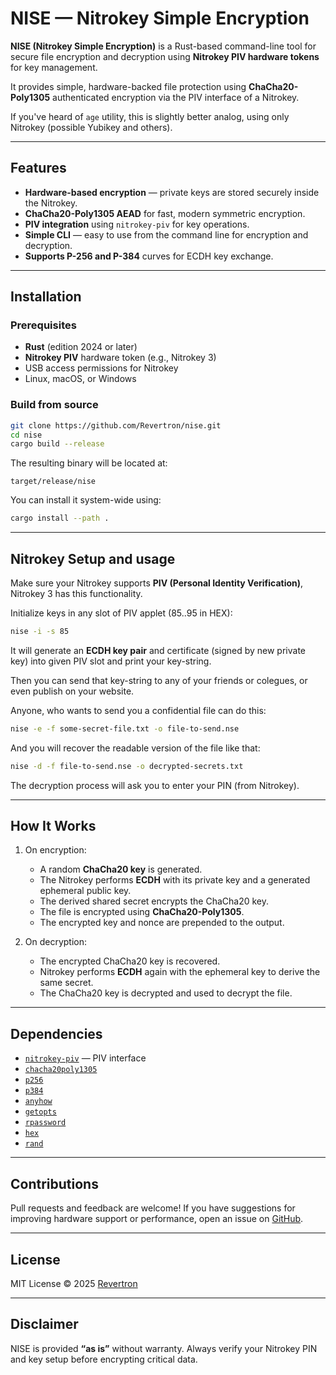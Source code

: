 # NISE — Nitrokey Simple Encryption

**NISE (Nitrokey Simple Encryption)** is a Rust-based command-line tool for secure file encryption and decryption using **Nitrokey PIV hardware tokens** for key management.

It provides simple, hardware-backed file protection using **ChaCha20-Poly1305** authenticated encryption via the PIV interface of a Nitrokey.

If you've heard of `age` utility, this is slightly better analog, using only Nitrokey (possible Yubikey and others).

---

## Features

- **Hardware-based encryption** — private keys are stored securely inside the Nitrokey.
- **ChaCha20-Poly1305 AEAD** for fast, modern symmetric encryption.
- **PIV integration** using `nitrokey-piv` for key operations.
- **Simple CLI** — easy to use from the command line for encryption and decryption.
- **Supports P-256 and P-384** curves for ECDH key exchange.

---

## Installation

### Prerequisites

- **Rust** (edition 2024 or later)
- **Nitrokey PIV** hardware token (e.g., Nitrokey 3)
- USB access permissions for Nitrokey
- Linux, macOS, or Windows

### Build from source

```bash
git clone https://github.com/Revertron/nise.git
cd nise
cargo build --release
```

The resulting binary will be located at:

```
target/release/nise
```

You can install it system-wide using:

```bash
cargo install --path .
```

---

## Nitrokey Setup and usage

Make sure your Nitrokey supports **PIV (Personal Identity Verification)**, Nitrokey 3 has this functionality.

Initialize keys in any slot of PIV applet (85..95 in HEX):

```bash
nise -i -s 85
```

It will generate an **ECDH key pair** and certificate (signed by new private key) into given PIV slot and print your key-string.

Then you can send that key-string to any of your friends or colegues, or even publish on your website.

Anyone, who wants to send you a confidential file can do this:

```bash
nise -e -f some-secret-file.txt -o file-to-send.nse
```

And you will recover the readable version of the file like that:
```bash
nise -d -f file-to-send.nse -o decrypted-secrets.txt
```

The decryption process will ask you to enter your PIN (from Nitrokey).

---

## How It Works

1. On encryption:

    * A random **ChaCha20 key** is generated.
    * The Nitrokey performs **ECDH** with its private key and a generated ephemeral public key.
    * The derived shared secret encrypts the ChaCha20 key.
    * The file is encrypted using **ChaCha20-Poly1305**.
    * The encrypted key and nonce are prepended to the output.

2. On decryption:

    * The encrypted ChaCha20 key is recovered.
    * Nitrokey performs **ECDH** again with the ephemeral key to derive the same secret.
    * The ChaCha20 key is decrypted and used to decrypt the file.

---

## Dependencies

* [`nitrokey-piv`](https://github.com/Revertron/nitrokey-piv) — PIV interface
* [`chacha20poly1305`](https://crates.io/crates/chacha20poly1305)
* [`p256`](https://crates.io/crates/p256)
* [`p384`](https://crates.io/crates/p384)
* [`anyhow`](https://crates.io/crates/anyhow)
* [`getopts`](https://crates.io/crates/getopts)
* [`rpassword`](https://crates.io/crates/rpassword)
* [`hex`](https://crates.io/crates/hex)
* [`rand`](https://crates.io/crates/rand)

---

## Contributions

Pull requests and feedback are welcome!
If you have suggestions for improving hardware support or performance, open an issue on [GitHub](https://github.com/Revertron/nise/issues).

---

## License

MIT License © 2025 [Revertron](https://github.com/Revertron)

---

## Disclaimer

NISE is provided **“as is”** without warranty.
Always verify your Nitrokey PIN and key setup before encrypting critical data.

